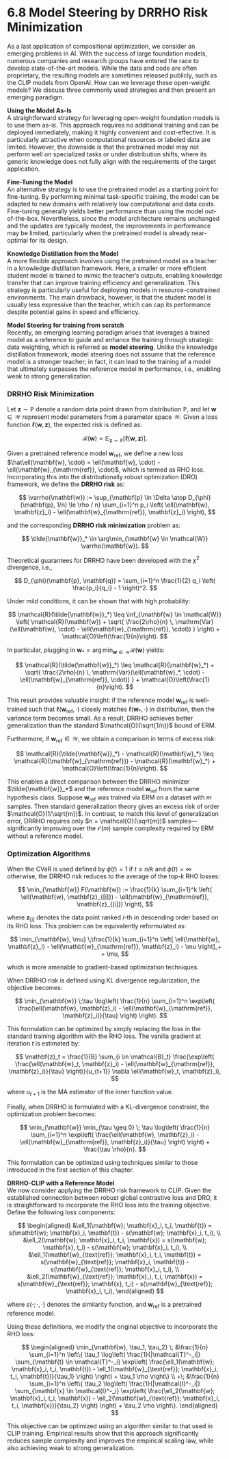 
# 6.8 Model Steering by DRRHO Risk Minimization

As a last application of compositional optimization, we consider an emerging problems in AI. With the success of large foundation models, numerous companies and research groups have entered the race to develop state-of-the-art models. While the data and code are often proprietary, the resulting models are sometimes released publicly, such as the CLIP models from OpenAI. How can we leverage these open-weight models? We discuss three commonly used strategies and then present an emerging paradigm. 

**Using the Model As-Is**  
A straightforward strategy for leveraging open-weight foundation models is to use them as-is. This approach requires no additional training and can be deployed immediately, making it highly convenient and cost-effective. It is particularly attractive when computational resources or labeled data are limited. However, the downside is that the pretrained model may not perform well on specialized tasks or under distribution shifts, where its generic knowledge does not fully align with the requirements of the target application.

**Fine-Tuning the Model**  
An alternative strategy is to use the pretrained model as a starting point for fine-tuning. By performing minimal task-specific training, the model can be adapted to new domains with relatively low computational and data costs. Fine-tuning generally yields better performance than using the model out-of-the-box. Nevertheless, since the model architecture remains unchanged and the updates are typically modest, the improvements in performance may be limited, particularly when the pretrained model is already near-optimal for its design.

**Knowledge Distillation from the Model**  
A more flexible approach involves using the pretrained model as a teacher in a knowledge distillation framework. Here, a smaller or more efficient student model is trained to mimic the teacher’s outputs, enabling knowledge transfer that can improve training efficiency and generalization. This strategy is particularly useful for deploying models in resource-constrained environments. The main drawback, however, is that the student model is usually less expressive than the teacher, which can cap its performance despite potential gains in speed and efficiency.

**Model Steering for training from scratch**  
Recently, an emerging learning paradigm arises that leverages a trained model as a reference to guide and enhance the training through strategic data weighting, which is referred as **model steering**. Unlike the knowledge distillation framework, model steering does not assume that the reference model is a stronger teacher; in fact, it can lead to the training of a model that ultimately surpasses the reference model in performance, i.e., enabling weak to strong generalization. 

### DRRHO Risk Minimization

Let $\mathbf{z} \sim \mathbb{P}$ denote a random data point drawn from distribution $\mathbb{P}$, and let $\mathbf{w} \in \mathcal{W}$ represent model parameters from a parameter space $\mathcal{W}$. Given a loss function $\ell(\mathbf{w}, \mathbf{z})$, the expected risk is defined as:

$$
\mathcal{R}(\mathbf{w}) = \mathbb{E}_{\mathbf{z} \sim \mathbb{P}}[\ell(\mathbf{w}, \mathbf{z})].
$$

Given a pretrained reference model $\mathbf{w}_{\mathrm{ref}}$, we define a new loss $\hat\ell(\mathbf{w}, \cdot) = \ell(\mathbf{w}, \cdot) - \ell(\mathbf{w}_{\mathrm{ref}}, \cdot)$, which is termed as RHO loss. Incorporating this into the distributionally robust optimization (DRO) framework, we define the **DRRHO risk** as:

$$
\varrho(\mathbf{w}) := \sup_{\mathbf{p} \in \Delta \atop D_{\phi}(\mathbf{p}, 1/n) \le \rho / n} \sum_{i=1}^n p_i \left( \ell(\mathbf{w}, \mathbf{z}_i) - \ell(\mathbf{w}_{\mathrm{ref}}, \mathbf{z}_i) \right),
$$

and the corresponding **DRRHO risk minimization** problem as:

$$
\tilde{\mathbf{w}}_* \in \arg\min_{\mathbf{w} \in \mathcal{W}} \varrho(\mathbf{w}).
$$

Theoretical guarantees for DRRHO have been developed with the $\chi^2$ divergence, i.e.,

$$
D_{\phi}(\mathbf{p}, \mathbf{q}) = \sum_{i=1}^n \frac{1}{2} q_i \left( \frac{p_i}{q_i} - 1 \right)^2.
$$

Under mild conditions, it can be shown that with high probability:

$$
\mathcal{R}(\tilde{\mathbf{w}}_*) \leq \inf_{\mathbf{w} \in \mathcal{W}} \left( \mathcal{R}(\mathbf{w}) + \sqrt{ \frac{2\rho}{n} \, \mathrm{Var}(\ell(\mathbf{w}, \cdot) - \ell(\mathbf{w}_{\mathrm{ref}}, \cdot)) } \right) + \mathcal{O}\left(\frac{1}{n}\right).
$$

In particular, plugging in $\mathbf{w}_* = \arg\min_{\mathbf{w} \in \mathcal{W}} \mathcal{R}(\mathbf{w})$ yields:

$$
\mathcal{R}(\tilde{\mathbf{w}}_*) \leq \mathcal{R}(\mathbf{w}_*) + \sqrt{ \frac{2\rho}{n} \, \mathrm{Var}(\ell(\mathbf{w}_*, \cdot) - \ell(\mathbf{w}_{\mathrm{ref}}, \cdot)) } + \mathcal{O}\left(\frac{1}{n}\right).
$$

This result provides valuable insight: if the reference model $\mathbf{w}_{\mathrm{ref}}$ is well-trained such that $\ell(\mathbf{w}_{\mathrm{ref}}, \cdot)$ closely matches $\ell(\mathbf{w}_*, \cdot)$ in distribution, then the variance term becomes small. As a result, DRRHO achieves better generalization than the standard $\mathcal{O}(\sqrt{1/n})$ bound of ERM.

Furthermore, if $\mathbf{w}_{\mathrm{ref}} \in \mathcal{W}$, we obtain a comparison in terms of excess risk:

$$
\mathcal{R}(\tilde{\mathbf{w}}_*) - \mathcal{R}(\mathbf{w}_*) \leq \mathcal{R}(\mathbf{w}_{\mathrm{ref}}) - \mathcal{R}(\mathbf{w}_*) + \mathcal{O}\left(\frac{1}{n}\right).
$$

This enables a direct comparison between the DRRHO minimizer $\tilde{\mathbf{w}}_*$ and the reference model $\mathbf{w}_{\mathrm{ref}}$ from the same hypothesis class. Suppose $\mathbf{w}_{\mathrm{ref}}$ was trained via ERM on a dataset with $m$ samples. Then standard generalization theory gives an excess risk of order $\mathcal{O}(1/\sqrt{m})$. In contrast, to match this level of generalization error, DRRHO requires only $n = \mathcal{O}(\sqrt{m})$ samples—significantly improving over the $\mathcal{O}(m)$ sample complexity required by ERM without a reference model.

### Optimization Algorithms

When the CVaR is used defined by $\phi(t) = 1$ if $t \leq n/k$ and $\phi(t) = \infty$ otherwise, the DRRHO risk reduces to the average of the top-$k$ RHO losses:

$$
\min_{\mathbf{w}} F(\mathbf{w}) := \frac{1}{k} \sum_{i=1}^k \left( \ell(\mathbf{w}, \mathbf{z}_{[i]}) - \ell(\mathbf{w}_{\mathrm{ref}}, \mathbf{z}_{[i]}) \right),
$$

where $\mathbf{z}_{[i]}$ denotes the data point ranked $i$-th in descending order based on its RHO loss. This problem can be equivalently reformulated as:

$$
\min_{\mathbf{w}, \mu} \;\frac{1}{k} \sum_{i=1}^n \left[ \ell(\mathbf{w}, \mathbf{z}_i) - \ell(\mathbf{w}_{\mathrm{ref}}, \mathbf{z}_i) - \mu \right]_+ + \mu,
$$

which is more amenable to gradient-based optimization techniques.

When DRRHO risk is defined using KL divergence regularization, the objective becomes:

$$
\min_{\mathbf{w}} \;\tau \log\left( \frac{1}{n} \sum_{i=1}^n \exp\left( \frac{\ell(\mathbf{w}, \mathbf{z}_i) - \ell(\mathbf{w}_{\mathrm{ref}}, \mathbf{z}_i)}{\tau} \right) \right).
$$

This formulation can be optimized by simply replacing the loss in the standard training algorithm with the RHO loss. The vanilla gradient at iteration $t$ is estimated by:

$$
\mathbf{z}_t = \frac{1}{B} \sum_{i \in \mathcal{B}_t} \frac{\exp\left( \frac{\ell(\mathbf{w}_t, \mathbf{z}_i) - \ell(\mathbf{w}_{\mathrm{ref}}, \mathbf{z}_i)}{\tau} \right)}{u_{t+1}} \nabla \ell(\mathbf{w}_t, \mathbf{z}_i),
$$

where $u_{t+1}$ is the MA estimator of the inner function value.

Finally, when DRRHO is formulated with a KL-divergence constraint, the optimization problem becomes:

$$
\min_{\mathbf{w}} \min_{\tau \geq 0} \; \tau \log\left( \frac{1}{n} \sum_{i=1}^n \exp\left( \frac{\ell(\mathbf{w}, \mathbf{z}_i) - \ell(\mathbf{w}_{\mathrm{ref}}, \mathbf{z}_i)}{\tau} \right) \right) + \frac{\tau \rho}{n}.
$$

This formulation can be optimized using techniques similar to those introduced in the first section of this chapter.

**DRRHO-CLIP with a Reference Model**  
We now consider applying the DRRHO risk framework to CLIP. Given the established connection between robust global contrastive loss and DRO, it is straightforward to incorporate the RHO loss into the training objective. Define the following loss components:

$$
\begin{aligned}
&\ell_1(\mathbf{w}; \mathbf{x}_i, t_i, \mathbf{t}) = s(\mathbf{w}; \mathbf{x}_i, \mathbf{t}) - s(\mathbf{w}; \mathbf{x}_i, t_i), \\
&\ell_2(\mathbf{w}; \mathbf{x}_i, t_i, \mathbf{x}) = s(\mathbf{w}; \mathbf{x}, t_i) - s(\mathbf{w}; \mathbf{x}_i, t_i), \\
&\ell_1(\mathbf{w}_{\text{ref}}; \mathbf{x}_i, t_i, \mathbf{t}) = s(\mathbf{w}_{\text{ref}}; \mathbf{x}_i, \mathbf{t}) - s(\mathbf{w}_{\text{ref}}; \mathbf{x}_i, t_i), \\
&\ell_2(\mathbf{w}_{\text{ref}}; \mathbf{x}_i, t_i, \mathbf{x}) = s(\mathbf{w}_{\text{ref}}; \mathbf{x}, t_i) - s(\mathbf{w}_{\text{ref}}; \mathbf{x}_i, t_i),
\end{aligned}
$$

where $s(\cdot; \cdot, \cdot)$ denotes the similarity function, and $\mathbf{w}_{\text{ref}}$ is a pretrained reference model.

Using these definitions, we modify the original objective to incorporate the RHO loss:

$$
\begin{aligned}
\min_{\mathbf{w}, \tau_1, \tau_2} \; &\frac{1}{n} \sum_{i=1}^n \left\{ \tau_1 \log\left( \frac{1}{|\mathcal{T}^-_i|} \sum_{\mathbf{t} \in \mathcal{T}^-_i} \exp\left( \frac{\ell_1(\mathbf{w}; \mathbf{x}_i, t_i, \mathbf{t}) - \ell_1(\mathbf{w}_{\text{ref}}; \mathbf{x}_i, t_i, \mathbf{t})}{\tau_1} \right) \right) + \tau_1 \rho \right\} \\
+\; &\frac{1}{n} \sum_{i=1}^n \left\{ \tau_2 \log\left( \frac{1}{|\mathcal{I}^-_i|} \sum_{\mathbf{x} \in \mathcal{I}^-_i} \exp\left( \frac{\ell_2(\mathbf{w}; \mathbf{x}_i, t_i, \mathbf{x}) - \ell_2(\mathbf{w}_{\text{ref}}; \mathbf{x}_i, t_i, \mathbf{x})}{\tau_2} \right) \right) + \tau_2 \rho \right\}.
\end{aligned}
$$

This objective can be optimized using an algorithm similar to that used in CLIP training. Empirical results show that this approach significantly reduces sample complexity and improves the empirical scaling law, while also achieving weak to strong generalization.
